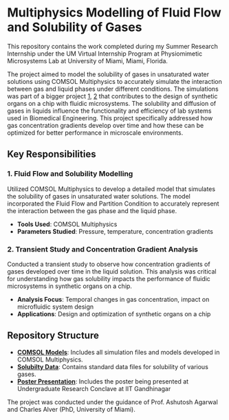 # Multiphysics Modelling of Fluid Flow and Solubility of Gases

This repository contains the work completed during my Summer Research Internship under the UM Virtual Internship Program at Physiomimetic Microsystems Lab at University of Miami, Miami, Florida. 

The project aimed to model the solubility of gases in unsaturated water solutions using COMSOL Multiphysics to accurately simulate the interaction between gas and liquid phases under different conditions. The simulations was part of a bigger project [1](https://diabetesresearch.org), [2](https://umiamihealth.org/locations/sylvester-comprehensive-cancer-center) that contributes to the design of synthetic organs on a chip with fluidic microsystems. The solubility and diffusion of gases in liquids influence the functionality and efficiency of lab systems used in Biomedical Engineering. This project specifically addressed how gas concentration gradients develop over time and how these can be optimized for better performance in microscale environments.

## Key Responsibilities

### 1. Fluid Flow and Solubility Modelling

Utilized COMSOL Multiphysics to develop a detailed model that simulates the solubility of gases in unsaturated water solutions. The model incorporated the Fluid Flow and Partition Condition to accurately represent the interaction between the gas phase and the liquid phase.

- **Tools Used**: COMSOL Multiphysics
- **Parameters Studied**: Pressure, temperature, concentration gradients

### 2. Transient Study and Concentration Gradient Analysis

Conducted a transient study to observe how concentration gradients of gases developed over time in the liquid solution. This analysis was critical for understanding how gas solubility impacts the performance of fluidic microsystems in synthetic organs on a chip.

- **Analysis Focus**: Temporal changes in gas concentration, impact on microfluidic system design
- **Applications**: Design and optimization of synthetic organs on a chip

## Repository Structure

- **[COMSOL Models](https://github.com/someshps/UMiami_Virtual_Internship/tree/main/ComsolFiles)**: Includes all simulation files and models developed in COMSOL Multiphysics.
- **[Solubilty Data](https://github.com/someshps/UMiami_Virtual_Internship/tree/main/Literature)**: Contains standard data files for solubility of various gases. 
- **[Poster Presentation](https://github.com/someshps/UMiami_Virtual_Internship/tree/main/Poster)**: Includes the poster being presented at Undergraduate Research Conclave at IIT Gandhinagar

The project was conducted under the guidance of Prof. Ashutosh Agarwal and Charles Alver (PhD, University of Miami). 

